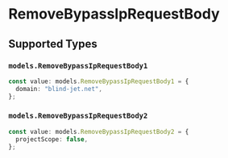 # RemoveBypassIpRequestBody


## Supported Types

### `models.RemoveBypassIpRequestBody1`

```typescript
const value: models.RemoveBypassIpRequestBody1 = {
  domain: "blind-jet.net",
};
```

### `models.RemoveBypassIpRequestBody2`

```typescript
const value: models.RemoveBypassIpRequestBody2 = {
  projectScope: false,
};
```

